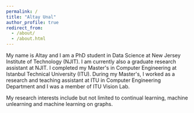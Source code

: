 ```yaml
---
permalink: /
title: "Altay Unal"
author_profile: true
redirect_from: 
  - /about/
  - /about.html
---
```


My name is Altay and I am a PhD student in Data Science at New Jersey Institute of Technology (NJIT). I am currently also a graduate research assistant at NJIT. I completed my Master's in Computer Engineering at Istanbul Technical University (ITU). During my Master's, I worked as a research and teaching assistant at ITU in Computer Engineering Department and I was a member of ITU Vision Lab.

My research interests include but not limited to continual learning, machine unlearning and machine learning on graphs. 
